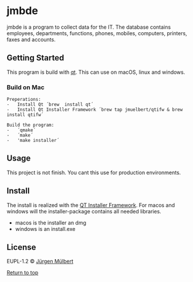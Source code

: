 # jmbde

jmbde is a program to collect data for the IT. The database contains employees, departments, functions, phones, mobiles, computers, printers, faxes and accounts.

## Getting Started

This program is build with [qt](https://www.qt.io). This can use on macOS, linux and windows.

### Build on Mac

    Preperations:
    -   Install Qt ´brew  install qt´
    -   Install Qt Installer Framework ´brew tap jmuelbert/qtifw & brew install qtifw´

    Build the program:
    -   ´qmake´
    -   ´make´
    -   'make installer´

## Usage

This project is not finish. You cant this use for production environments.

## Install

The install is realized with the [QT Installer Framework](http://doc.qt.io/qtinstallerframework/ifw-overview.html). For macos and windows will the installer-package contains all needed libraries. 
-   macos is the installer an dmg
-   windows is an install.exe

## License
EUPL-1.2 © [Jürgen Mülbert](https:/github.com/jmuelbert/generator-swift)

[Return to top](#top)